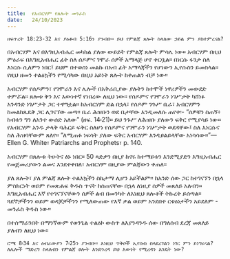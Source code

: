 ```yaml
---
title:  የአብርሃም የጸሎት መንፈስ
date:   24/10/2023
---
```


`ዘፍጥረት 18:23-32 እና ያዕቆብ 5:16ን ያንብቡ። ይህ የምልጃ ጸሎት ስላለው ኃይል ምን ያስተምረናል?`

በአብርሃም እና በእግዚአብሔር መካከል ያለው ውይይት የምልጃ ጸሎት ምሳሌ ነው። አብርሃም በዚህ ምዕራፍ በእግዚአብሔር ፊት ስለ ሰዶምና ገሞራ ሰዎች አማላጅ ሆኖ ቀርቧል። በነርሱ ፋንታ ስለ እነርሱ ሲለምን ነበር፤ ይህም በተወሰነ መልኩ በአብ ፊት አማላጃችን የሆነውን ኢየሱስን ይመስላል። የዚህ ዘመን ተልዕኳችን የሚሳካው በዚህ አይነት ጸሎት ከቀጠልን ብቻ ነው።

አብርሃም የሰዶምን፣ የገሞራን እና ሌሎች በአቅራቢያው ያሉትን ከተሞች ነዋሪዎችን መውደድ ተምሯል። ጸሎቱ ቅን እና እውነተኛ የነበረው ለዚህ ነው። የሰዶምና የገሞራን ነገሥታት ካሸነፉ አንዳንድ ነገሥታት ጋር ተዋግቷል። ከአብርሃም ድል በኋላ፣ የሰዶም ንጉሥ ቤራ፣ አብርሃምን ከመልከጼዴቅ ጋር ሊገናኘው መጣ። ቤራ ሕዝቡን ወደ ቤታቸው እንዲመለሱ ጠየቀ፡- “ሰዎቹን ስጠኝ፥ ከብቱን ግን ለአንተ ውሰድ አለው” (ዘፍ. 14፡21)። ይህ ንጉሥ ለሕዝቡ ያለውን ፍቅር የሚያሳይ ነው። የአብርሃም አንዱ ታላቅ ባሕርይ ፍቅር ስለሆነ የሰዶምና የገሞራን ነገሥታት ወደዳቸው፤ ስለ እነርሱና ስለ ሕዝባቸውም ጸለየ። “ለሚጠፉ ነፍሳት ያለው ፍቅር አብርሃም እንዲፀልይላቸው አነሳሳው።”—Ellen G. White፣ Patriarchs and Prophets፣ p. 140.

አብርሃም በጸሎቱ ትሁትና ፅኑ ነበር። 50 ጻድቃን በዚያ ከኖሩ ከተማይቱን እንደሚያድን እግዚአብሔር የመጀመሪያውን ልመና እንደተቀበለ፣ አብርሃም በዚያው ምልጃውን ቀጠለ።

ያለ ጸሎት፣ ያለ ምልጃ ጸሎት ተልእኳችን ስኬታማ ሊሆን አይችልም። ከአንድ ሰው ጋር ከተገናኘን በኋላ ምስክርነት ወይም የመጽሐፍ ቅዱስ ጥናት ከሰጠናቸው በኋላ ለነዚያ ሰዎች መጸለይ አለብን። እግዚአብሔር እኛ የተገናኘናቸውን ሰዎች ልብ በመንካት ለእነዚህ ጸሎቶች ትኩረት ይሰጣል። ጓደኞቻችንን ወይም ወዳጆቻችንን የሚለውጠው የእኛ ቃል ወይም አንደበተ ርቱዕነታችን አይደለም - መንፈስ ቅዱስ ነው።

በተሰማራንበት በማንኛውም የወንጌል ተልዕኮ ውስጥ ለእያንዳንዱ ሰው በግለሰብ ደረጃ መጸለይ ያለብን ለዚህ ነው።

`ሮሜ 8፡34 እና ዕብራውያን 7፡25ን ያንብቡ። እነዚህ ጥቅሶች ኢየሱስ ስላደረገልን ነገር ምን ይነግሩናል? ለሌሎች ማድረግ ስላለብን የምልጃ ፀሎት እንድንረዳ ይህ እውነት የሚረዳን እንዴት ነው?`